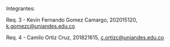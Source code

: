 

Integrantes:

Req. 3 - Kevin Fernando Gomez Camargo, 202015120, k.gomezc@uniandes.edu.co

Req. 4 - Camilo Ortiz Cruz, 201821615, c.ortizc@uniandes.edu.co
